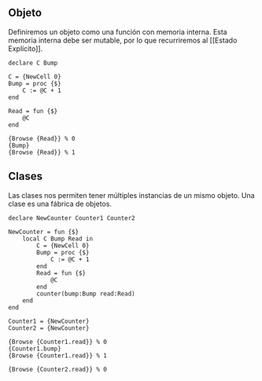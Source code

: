## Objeto

Definiremos un objeto como una función con memoria interna. Esta memoria interna debe ser mutable, por lo que recurriremos al [[Estado Explícito]].

```Oz
declare C Bump

C = {NewCell 0}
Bump = proc {$}
	C := @C + 1
end

Read = fun {$}
	@C
end
	
{Browse {Read}} % 0
{Bump}
{Browse {Read}} % 1
```

## Clases

Las clases nos permiten tener múltiples instancias de un mismo objeto. Una clase es una fábrica de objetos.

```Oz
declare NewCounter Counter1 Counter2

NewCounter = fun {$}
	local C Bump Read in
		C = {NewCell 0}
		Bump = proc {$}
			C := @C + 1
		end
		Read = fun {$}
			@C
		end
		counter(bump:Bump read:Read)
	end
end

Counter1 = {NewCounter}
Counter2 = {NewCounter}

{Browse {Counter1.read}} % 0
{Counter1.bump}
{Browse {Counter1.read}} % 1

{Browse {Counter2.read}} % 0
```
